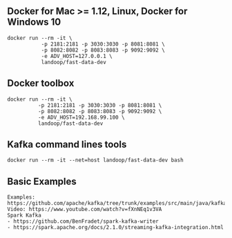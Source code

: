 ## Docker for Mac >= 1.12, Linux, Docker for Windows 10

```
docker run --rm -it \
           -p 2181:2181 -p 3030:3030 -p 8081:8081 \
           -p 8082:8082 -p 8083:8083 -p 9092:9092 \
           -e ADV_HOST=127.0.0.1 \
           landoop/fast-data-dev
```

## Docker toolbox
```
docker run --rm -it \
          -p 2181:2181 -p 3030:3030 -p 8081:8081 \
          -p 8082:8082 -p 8083:8083 -p 9092:9092 \
          -e ADV_HOST=192.168.99.100 \
          landoop/fast-data-dev
```

## Kafka command lines tools
```
docker run --rm -it --net=host landoop/fast-data-dev bash
```

## Basic Examples
```
Examples:  https://github.com/apache/kafka/tree/trunk/examples/src/main/java/kafka/examples
Video: https://www.youtube.com/watch?v=fXnNEq1v3VA
Spark Kafka
- https://github.com/BenFradet/spark-kafka-writer
- https://spark.apache.org/docs/2.1.0/streaming-kafka-integration.html

```